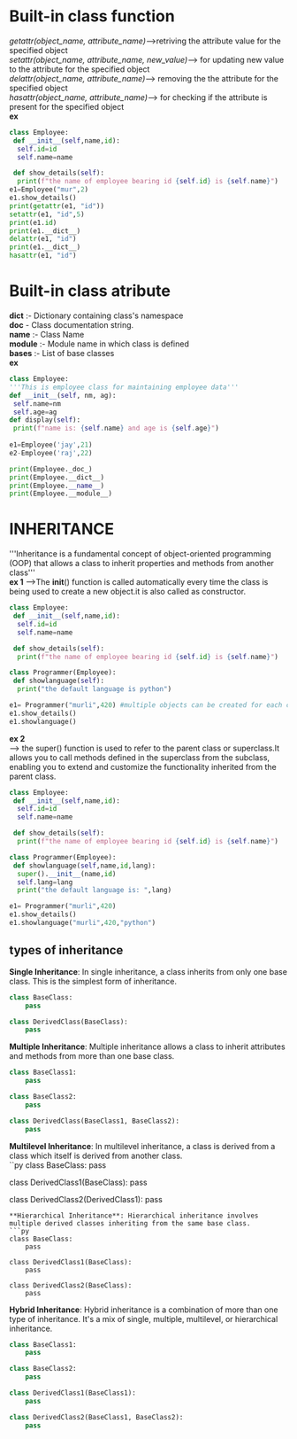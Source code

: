 # Built-in class function  
*getattr(object_name, attribute_name)*-->retriving the attribute value for the specified object  
*setattr(object_name, attribute_name, new_value)*--> for updating new value to the attribute for the specified object  
*delattr(object_name, attribute_name)*--> removing the the attribute for the specified object  
*hasattr(object_name, attribute_name)*--> for checking if the attribute is present for the specified object  
**ex**
```py
class Employee:
 def __init__(self,name,id):
  self.id=id
  self.name=name

 def show_details(self):
  print(f"the name of employee bearing id {self.id} is {self.name}")
e1=Employee("mur",2)
e1.show_details()
print(getattr(e1, "id"))
setattr(e1, "id",5)
print(e1.id)
print(e1.__dict__)
delattr(e1, "id")
print(e1.__dict__)
hasattr(e1, "id")
```
# Built-in class atribute
____dict____ :- Dictionary containing class's namespace  
__doc__ - Class documentation string.  
__name__ :- Class Name  
__module__ :- Module name in which class is defined  
__bases__ :- List of base classes  
**ex**
```py
class Employee:
'''This is employee class for maintaining employee data'''
def __init__(self, nm, ag):
 self.name=nm
 self.age=ag
def display(self):
 print(f"name is: {self.name} and age is {self.age}")
 
e1=Employee('jay',21)
e2-Employee('raj',22)

print(Employee._doc_)
print(Employee.__dict__)
print(Employee.__name__)
print(Employee.__module__)
```
# INHERITANCE  
'''Inheritance is a fundamental concept of object-oriented programming (OOP) that allows a class to inherit properties and methods from another class'''    
**ex 1**
-->The __init__() function is called automatically every time the class is being used to create a new object.it is also called as constructor.  
```py
class Employee:
 def __init__(self,name,id):
  self.id=id
  self.name=name

 def show_details(self):
  print(f"the name of employee bearing id {self.id} is {self.name}")

class Programmer(Employee):
 def showlanguage(self):
  print("the default language is python")

e1= Programmer("murli",420) #multiple objects can be created for each class
e1.show_details()
e1.showlanguage()
```

**ex 2**  
--> the super() function is used to refer to the parent class or superclass.It allows you to call methods defined in the superclass from the subclass,  
enabling you to extend and customize the functionality inherited from the parent class.  
```py
class Employee:
 def __init__(self,name,id):
  self.id=id
  self.name=name

 def show_details(self):
  print(f"the name of employee bearing id {self.id} is {self.name}")

class Programmer(Employee):
 def showlanguage(self,name,id,lang):
  super().__init__(name,id)
  self.lang=lang
  print("the default language is: ",lang)

e1= Programmer("murli",420)
e1.show_details()
e1.showlanguage("murli",420,"python")
```
## types of inheritance 
**Single Inheritance**: In single inheritance, a class inherits from only one base class. This is the simplest form of inheritance.  
```py
class BaseClass:
    pass

class DerivedClass(BaseClass):
    pass
```

**Multiple Inheritance**: Multiple inheritance allows a class to inherit attributes and methods from more than one base class.  
```py
class BaseClass1:
    pass

class BaseClass2:
    pass

class DerivedClass(BaseClass1, BaseClass2):
    pass
```  
**Multilevel Inheritance**: In multilevel inheritance, a class is derived from a class which itself is derived from another class.   
``py
class BaseClass:
    pass

class DerivedClass1(BaseClass):
    pass

class DerivedClass2(DerivedClass1):
    pass
```
**Hierarchical Inheritance**: Hierarchical inheritance involves multiple derived classes inheriting from the same base class.
```py
class BaseClass:
    pass

class DerivedClass1(BaseClass):
    pass

class DerivedClass2(BaseClass):
    pass
```  
**Hybrid Inheritance**: Hybrid inheritance is a combination of more than one type of inheritance. It's a mix of single, multiple, multilevel, or hierarchical inheritance.  
```py
class BaseClass1:
    pass

class BaseClass2:
    pass

class DerivedClass1(BaseClass1):
    pass

class DerivedClass2(BaseClass1, BaseClass2):
    pass
```
